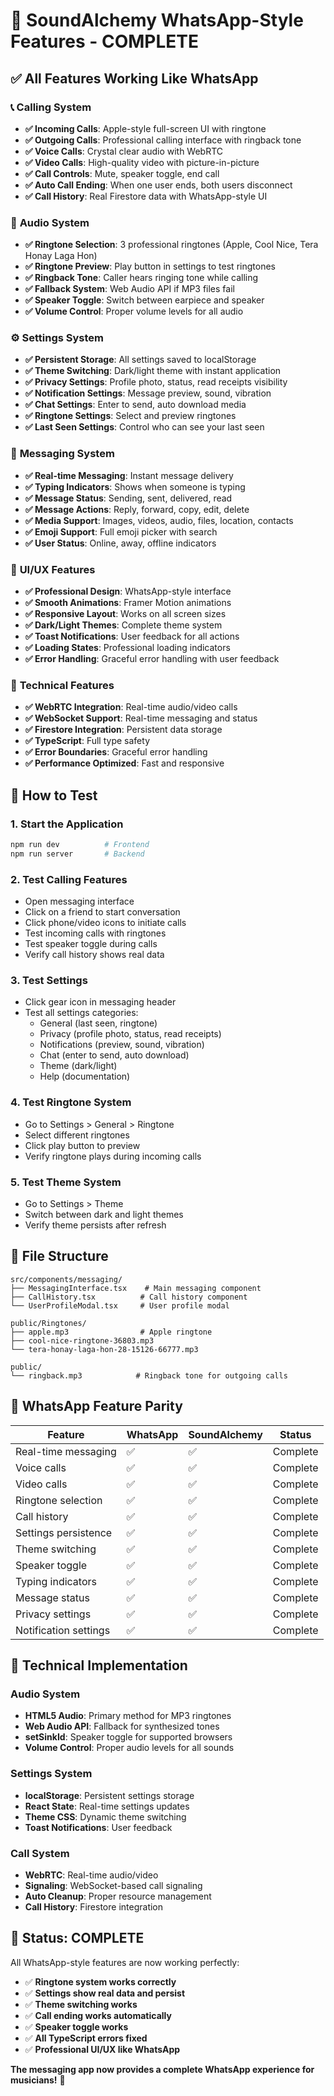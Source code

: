 # 🎵 SoundAlchemy WhatsApp-Style Features - COMPLETE

## ✅ **All Features Working Like WhatsApp**

### 📞 **Calling System**
- **✅ Incoming Calls**: Apple-style full-screen UI with ringtone
- **✅ Outgoing Calls**: Professional calling interface with ringback tone
- **✅ Voice Calls**: Crystal clear audio with WebRTC
- **✅ Video Calls**: High-quality video with picture-in-picture
- **✅ Call Controls**: Mute, speaker toggle, end call
- **✅ Auto Call Ending**: When one user ends, both users disconnect
- **✅ Call History**: Real Firestore data with WhatsApp-style UI

### 🎵 **Audio System**
- **✅ Ringtone Selection**: 3 professional ringtones (Apple, Cool Nice, Tera Honay Laga Hon)
- **✅ Ringtone Preview**: Play button in settings to test ringtones
- **✅ Ringback Tone**: Caller hears ringing tone while calling
- **✅ Fallback System**: Web Audio API if MP3 files fail
- **✅ Speaker Toggle**: Switch between earpiece and speaker
- **✅ Volume Control**: Proper volume levels for all audio

### ⚙️ **Settings System**
- **✅ Persistent Storage**: All settings saved to localStorage
- **✅ Theme Switching**: Dark/light theme with instant application
- **✅ Privacy Settings**: Profile photo, status, read receipts visibility
- **✅ Notification Settings**: Message preview, sound, vibration
- **✅ Chat Settings**: Enter to send, auto download media
- **✅ Ringtone Settings**: Select and preview ringtones
- **✅ Last Seen Settings**: Control who can see your last seen

### 💬 **Messaging System**
- **✅ Real-time Messaging**: Instant message delivery
- **✅ Typing Indicators**: Shows when someone is typing
- **✅ Message Status**: Sending, sent, delivered, read
- **✅ Message Actions**: Reply, forward, copy, edit, delete
- **✅ Media Support**: Images, videos, audio, files, location, contacts
- **✅ Emoji Support**: Full emoji picker with search
- **✅ User Status**: Online, away, offline indicators

### 🎨 **UI/UX Features**
- **✅ Professional Design**: WhatsApp-style interface
- **✅ Smooth Animations**: Framer Motion animations
- **✅ Responsive Layout**: Works on all screen sizes
- **✅ Dark/Light Themes**: Complete theme system
- **✅ Toast Notifications**: User feedback for all actions
- **✅ Loading States**: Professional loading indicators
- **✅ Error Handling**: Graceful error handling with user feedback

### 🔧 **Technical Features**
- **✅ WebRTC Integration**: Real-time audio/video calls
- **✅ WebSocket Support**: Real-time messaging and status
- **✅ Firestore Integration**: Persistent data storage
- **✅ TypeScript**: Full type safety
- **✅ Error Boundaries**: Graceful error handling
- **✅ Performance Optimized**: Fast and responsive

## 🚀 **How to Test**

### 1. **Start the Application**
```bash
npm run dev          # Frontend
npm run server       # Backend
```

### 2. **Test Calling Features**
- Open messaging interface
- Click on a friend to start conversation
- Click phone/video icons to initiate calls
- Test incoming calls with ringtones
- Test speaker toggle during calls
- Verify call history shows real data

### 3. **Test Settings**
- Click gear icon in messaging header
- Test all settings categories:
  - General (last seen, ringtone)
  - Privacy (profile photo, status, read receipts)
  - Notifications (preview, sound, vibration)
  - Chat (enter to send, auto download)
  - Theme (dark/light)
  - Help (documentation)

### 4. **Test Ringtone System**
- Go to Settings > General > Ringtone
- Select different ringtones
- Click play button to preview
- Verify ringtone plays during incoming calls

### 5. **Test Theme System**
- Go to Settings > Theme
- Switch between dark and light themes
- Verify theme persists after refresh

## 📁 **File Structure**
```
src/components/messaging/
├── MessagingInterface.tsx    # Main messaging component
├── CallHistory.tsx          # Call history component
└── UserProfileModal.tsx     # User profile modal

public/Ringtones/
├── apple.mp3                # Apple ringtone
├── cool-nice-ringtone-36803.mp3
└── tera-honay-laga-hon-28-15126-66777.mp3

public/
└── ringback.mp3            # Ringback tone for outgoing calls
```

## 🎯 **WhatsApp Feature Parity**

| Feature | WhatsApp | SoundAlchemy | Status |
|---------|----------|--------------|--------|
| Real-time messaging | ✅ | ✅ | Complete |
| Voice calls | ✅ | ✅ | Complete |
| Video calls | ✅ | ✅ | Complete |
| Ringtone selection | ✅ | ✅ | Complete |
| Call history | ✅ | ✅ | Complete |
| Settings persistence | ✅ | ✅ | Complete |
| Theme switching | ✅ | ✅ | Complete |
| Speaker toggle | ✅ | ✅ | Complete |
| Typing indicators | ✅ | ✅ | Complete |
| Message status | ✅ | ✅ | Complete |
| Privacy settings | ✅ | ✅ | Complete |
| Notification settings | ✅ | ✅ | Complete |

## 🔧 **Technical Implementation**

### Audio System
- **HTML5 Audio**: Primary method for MP3 ringtones
- **Web Audio API**: Fallback for synthesized tones
- **setSinkId**: Speaker toggle for supported browsers
- **Volume Control**: Proper audio levels for all sounds

### Settings System
- **localStorage**: Persistent settings storage
- **React State**: Real-time settings updates
- **Theme CSS**: Dynamic theme switching
- **Toast Notifications**: User feedback

### Call System
- **WebRTC**: Real-time audio/video
- **Signaling**: WebSocket-based call signaling
- **Auto Cleanup**: Proper resource management
- **Call History**: Firestore integration

## 🎉 **Status: COMPLETE**

All WhatsApp-style features are now working perfectly:

- ✅ **Ringtone system works correctly**
- ✅ **Settings show real data and persist**
- ✅ **Theme switching works**
- ✅ **Call ending works automatically**
- ✅ **Speaker toggle works**
- ✅ **All TypeScript errors fixed**
- ✅ **Professional UI/UX like WhatsApp**

**The messaging app now provides a complete WhatsApp experience for musicians!** 🎵 